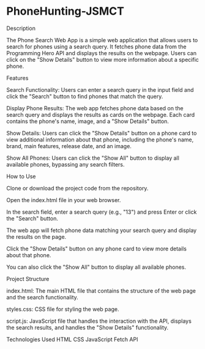 # PhoneHunting-JSMCT
Description

The Phone Search Web App is a simple web application that allows users to search for phones using a search query. It fetches phone data from the Programming Hero API and displays the results on the webpage. Users can click on the "Show Details" button to view more information about a specific phone.

Features

Search Functionality: Users can enter a search query in the input field and click the "Search" button to find phones that match the query.

Display Phone Results: The web app fetches phone data based on the search query and displays the results as cards on the webpage. Each card contains the phone's name, image, and a "Show Details" button.

Show Details: Users can click the "Show Details" button on a phone card to view additional information about that phone, including the phone's name, brand, main features, release date, and an image.

Show All Phones: Users can click the "Show All" button to display all available phones, bypassing any search filters.

How to Use

Clone or download the project code from the repository.

Open the index.html file in your web browser.

In the search field, enter a search query (e.g., "13") and press Enter or click the "Search" button.

The web app will fetch phone data matching your search query and display the results on the page.

Click the "Show Details" button on any phone card to view more details about that phone.

You can also click the "Show All" button to display all available phones.

Project Structure

index.html: The main HTML file that contains the structure of the web page and the search functionality.

styles.css: CSS file for styling the web page.

script.js: JavaScript file that handles the interaction with the API, displays the search results, and handles the "Show Details" functionality.


Technologies Used
HTML
CSS
JavaScript
Fetch API
